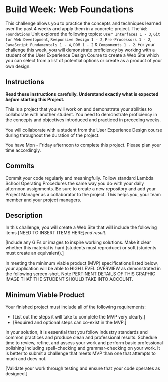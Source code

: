 # Build Week: Web Foundations

This challenge allows you to practice the concepts and techniques learned over the past 4 weeks and apply them in a concrete project. The `Web Foundations` Unit explored the following topics: `User Interfaces 1 - 3`, `Git for Web Development`, `Responsive Design 1 - 2`, `Pre-Processors 1 - 2`, `JavaScript Fundamentals 1 - 4`, `DOM 1 - 2` & `Components 1 - 2`. For your challenge this week, you will demonstrate proficiency by working with a student of the User Experience Design Course to create a Web Site which you can select from a list of potential options or create as a product of your own design.

## Instructions

**Read these instructions carefully. Understand exactly what is expected _before_ starting this Project.**

This is a project that you will work on and demonstrate your abilities to collaborate with another student. You need to demonstrate proficiency in the concepts and objectives introduced and practiced in preceding weeks.

You will collaborate with a student from the User Experience Design course during throughout the duration of the project.

You have Mon - Friday afternoon to complete this project. Please plan your time accordingly.

## Commits

Commit your code regularly and meaningfully. Follow standard Lambda School Operating Procedures the same way you do with your daily afternoon assignments. Be sure to create a new repository and add your Project Manager as a collaborator to the project. This helps you, your team member and your project managers.

## Description

In this challenge, you will create a Web Site that will include the following items [NEED TO INSERT ITEMS HERE]_end result_.

[Include any GIFs or images to inspire working solutions. Make it clear whether this material is hard (students must reproduce) or soft (students must create an equivalent).]

In meeting the minimum viable product (MVP) specifications listed below, your application will be able to HIGH LEVEL OVERVIEW as demonstrated in the following screen-shot. Note PERTINENT DETAILS OF THIS GRAPHIC IMAGE THAT THE STUDENT SHOULD TAKE INTO ACCOUNT.

## Minimum Viable Product

Your finished project must include all of the following requirements:

- [List out the steps it will take to complete the MVP very clearly.]
- [Required and optional steps can co-exist in the MVP.]

In your solution, it is essential that you follow industry standards and common practices and produce clean and professional results. Schedule time to review, refine, and assess your work and perform basic professional polishing including spell-checking and grammar-checking on your work. It is better to submit a challenge that meets MVP than one that attempts to much and does not.

[Validate your work through testing and ensure that your code operates as designed.]
